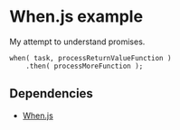 # When.js example

My attempt to understand promises.

    when( task, processReturnValueFunction )
    	.then( processMoreFunction );

## Dependencies

* [When.js](https://github.com/cujojs/when)
